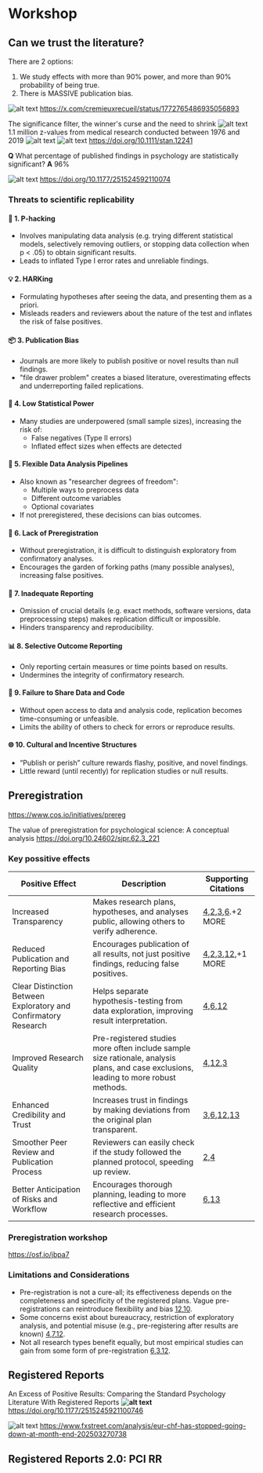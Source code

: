 # Workshop

## Can we trust the literature?

There are 2 options:

1) We study effects with more than 90% power, and more than 90% probability of being true.
2) There is MASSIVE publication bias.

![alt text](image-4.png)
<https://x.com/cremieuxrecueil/status/1772765486935056893>

The significance filter, the winner's curse and the need to shrink
![alt text](image-5.png)
 1.1 million z-values from medical research conducted between 1976 and 2019
![alt text](image.png) ![alt text](image-1.png)
<https://doi.org/10.1111/stan.12241>

**Q** What percentage of published findings in psychology are statistically significant?
**A** 96%

![alt text](image-3.png)
<https://doi.org/10.1177/251524592110074>

### Threats to scientific replicability

#### 🧪 1. P-hacking

* Involves manipulating data analysis (e.g. trying different statistical models, selectively removing outliers, or stopping data collection when p < .05) to obtain significant results.
* Leads to inflated Type I error rates and unreliable findings.

#### 💡 2. HARKing

* Formulating hypotheses after seeing the data, and presenting them as a priori.
* Misleads readers and reviewers about the nature of the test and inflates the risk of false positives.

#### 📦 3. Publication Bias

* Journals are more likely to publish positive or novel results than null findings.
* "file drawer problem" creates a biased literature, overestimating effects and underreporting failed replications.

#### 📏 4. Low Statistical Power

* Many studies are underpowered (small sample sizes), increasing the risk of:
  * False negatives (Type II errors)
  * Inflated effect sizes when effects are detected

#### 🔧 5. Flexible Data Analysis Pipelines

* Also known as "researcher degrees of freedom":
  * Multiple ways to preprocess data
  * Different outcome variables
  * Optional covariates
* If not preregistered, these decisions can bias outcomes.

#### 🧠 6. Lack of Preregistration

* Without preregistration, it is difficult to distinguish exploratory from confirmatory analyses.
* Encourages the garden of forking paths (many possible analyses), increasing false positives.

#### 🧾 7. Inadequate Reporting

* Omission of crucial details (e.g. exact methods, software versions, data preprocessing steps) makes replication difficult or impossible.
* Hinders transparency and reproducibility.

#### 📊 8. Selective Outcome Reporting

* Only reporting certain measures or time points based on results.
* Undermines the integrity of confirmatory research.

#### 🔄 9. Failure to Share Data and Code

* Without open access to data and analysis code, replication becomes time-consuming or unfeasible.
* Limits the ability of others to check for errors or reproduce results.

#### 🌐 10. Cultural and Incentive Structures

* “Publish or perish” culture rewards flashy, positive, and novel findings.
* Little reward (until recently) for replication studies or null results.

## Preregistration

<https://www.cos.io/initiatives/prereg>

The value of preregistration for psychological science: A conceptual analysis
<https://doi.org/10.24602/sjpr.62.3_221>

### Key possitive effects

| Positive Effect                                                 | Description                                                                                                                           | Supporting Citations                                                                                                                                                                                                                                                                                                                                                                                                                                                                                                             |
| --------------------------------------------------------------- | ------------------------------------------------------------------------------------------------------------------------------------- | -------------------------------------------------------------------------------------------------------------------------------------------------------------------------------------------------------------------------------------------------------------------------------------------------------------------------------------------------------------------------------------------------------------------------------------------------------------------------------------------------------------------------------- |
| Increased Transparency                                          | Makes research plans, hypotheses, and analyses public, allowing others to verify adherence.                                           | [4](https://consensus.app/papers/an-evaluation-of-the-effectiveness-of-study-dickson-bochantin/ef44d444dfe45026818f66312fa423a4/),[2](https://consensus.app/papers/preregistration-not-a-daunting-practice-stapleton-cousijn/9df464de24a45debb36f32007085dfa9/),[3](https://consensus.app/papers/preregistration-of-mathematical-models-ioannidis/0f1c2c7b812851f39217fa93bec4aba9/),[6](https://consensus.app/papers/harnessing-the-benefits-of-preregistration-for-dezutter-schellekens/80125a4ca0505ed8a8e1ce4b6cedb794/).+2 MORE |
| Reduced Publication and Reporting Bias                          | Encourages publication of all results, not just positive findings, reducing false positives.                                          | [4](https://consensus.app/papers/an-evaluation-of-the-effectiveness-of-study-dickson-bochantin/ef44d444dfe45026818f66312fa423a4/),[2](https://consensus.app/papers/preregistration-not-a-daunting-practice-stapleton-cousijn/9df464de24a45debb36f32007085dfa9/),[3](https://consensus.app/papers/preregistration-of-mathematical-models-ioannidis/0f1c2c7b812851f39217fa93bec4aba9/),[12](https://consensus.app/papers/not-all-preregistrations-are-equal-allen-waldron/4deb08f4a04153f180f6dc51064b4bc7/),+1 MORE                   |
| Clear Distinction Between Exploratory and Confirmatory Research | Helps separate hypothesis-testing from data exploration, improving result interpretation.                                             | [4](https://consensus.app/papers/an-evaluation-of-the-effectiveness-of-study-dickson-bochantin/ef44d444dfe45026818f66312fa423a4/),[6](https://consensus.app/papers/harnessing-the-benefits-of-preregistration-for-dezutter-schellekens/80125a4ca0505ed8a8e1ce4b6cedb794/),[12](https://consensus.app/papers/not-all-preregistrations-are-equal-allen-waldron/4deb08f4a04153f180f6dc51064b4bc7/)                                                                                                                                    |
| Improved Research Quality                                       | Pre-registered studies more often include sample size rationale, analysis plans, and case exclusions, leading to more robust methods. | [4](https://consensus.app/papers/an-evaluation-of-the-effectiveness-of-study-dickson-bochantin/ef44d444dfe45026818f66312fa423a4/),[12](https://consensus.app/papers/not-all-preregistrations-are-equal-allen-waldron/4deb08f4a04153f180f6dc51064b4bc7/),[3](https://consensus.app/papers/preregistration-of-mathematical-models-ioannidis/0f1c2c7b812851f39217fa93bec4aba9/)                                                                                                                                                       |
| Enhanced Credibility and Trust                                  | Increases trust in findings by making deviations from the original plan transparent.                                                  | [3](https://consensus.app/papers/preregistration-of-mathematical-models-ioannidis/0f1c2c7b812851f39217fa93bec4aba9/),[6](https://consensus.app/papers/harnessing-the-benefits-of-preregistration-for-dezutter-schellekens/80125a4ca0505ed8a8e1ce4b6cedb794/),[12](https://consensus.app/papers/not-all-preregistrations-are-equal-allen-waldron/4deb08f4a04153f180f6dc51064b4bc7/),[13](https://consensus.app/papers/preregistration-as-behaviour-developing-an-norris-osborne/f0aee7712a1355d782337e57e2df313e/)                   |
| Smoother Peer Review and Publication Process                    | Reviewers can easily check if the study followed the planned protocol, speeding up review.                                            | [2](https://consensus.app/papers/preregistration-not-a-daunting-practice-stapleton-cousijn/9df464de24a45debb36f32007085dfa9/),[4](https://consensus.app/papers/an-evaluation-of-the-effectiveness-of-study-dickson-bochantin/ef44d444dfe45026818f66312fa423a4/)                                                                                                                                                                                                                                                                   |
| Better Anticipation of Risks and Workflow                       | Encourages thorough planning, leading to more reflective and efficient research processes.                                            | [6](https://consensus.app/papers/harnessing-the-benefits-of-preregistration-for-dezutter-schellekens/80125a4ca0505ed8a8e1ce4b6cedb794/),[13](https://consensus.app/papers/preregistration-as-behaviour-developing-an-norris-osborne/f0aee7712a1355d782337e57e2df313e/)                                                                                                                                                                                                                                                            |

### Preregistration workshop

<https://osf.io/jbpa7>

### Limitations and Considerations

* Pre-registration is not a cure-all; its effectiveness depends on the completeness and specificity of the registered plans. Vague pre-registrations can reintroduce flexibility and bias [12](https://consensus.app/papers/not-all-preregistrations-are-equal-allen-waldron/4deb08f4a04153f180f6dc51064b4bc7/),[10](https://consensus.app/papers/a-systematic-review-of-preregistration-in-autism-research-allchin-linden/5df151aa26fc58c7804430c3d9acbbe6/).
* Some concerns exist about bureaucracy, restriction of exploratory analysis, and potential misuse (e.g., pre-registering after results are known) [4](https://consensus.app/papers/an-evaluation-of-the-effectiveness-of-study-dickson-bochantin/ef44d444dfe45026818f66312fa423a4/),[7](https://consensus.app/papers/campbell-%E2%80%99-s-law-explains-the-replication-crisis-klonsky/2714cea7c1205e86b057e5ee47678208/),[12](https://consensus.app/papers/not-all-preregistrations-are-equal-allen-waldron/4deb08f4a04153f180f6dc51064b4bc7/).
* Not all research types benefit equally, but most empirical studies can gain from some form of pre-registration [6](https://consensus.app/papers/harnessing-the-benefits-of-preregistration-for-dezutter-schellekens/80125a4ca0505ed8a8e1ce4b6cedb794/),[3](https://consensus.app/papers/preregistration-of-mathematical-models-ioannidis/0f1c2c7b812851f39217fa93bec4aba9/),[12](https://consensus.app/papers/not-all-preregistrations-are-equal-allen-waldron/4deb08f4a04153f180f6dc51064b4bc7/).

## Registered Reports

An Excess of Positive Results: Comparing the Standard Psychology Literature With Registered Reports
**![alt text](image-2.png)**
<https://doi.org/10.1177/2515245921100746>  

![alt text](image-6.png)
<https://www.fxstreet.com/analysis/eur-chf-has-stopped-going-down-at-month-end-202503270738>

## Registered Reports 2.0: PCI RR